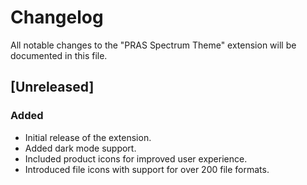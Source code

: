 # Changelog

All notable changes to the "PRAS Spectrum Theme" extension will be documented in this file.

## [Unreleased]

### Added
- Initial release of the extension.
- Added dark mode support.
- Included product icons for improved user experience.
- Introduced file icons with support for over 200 file formats.
